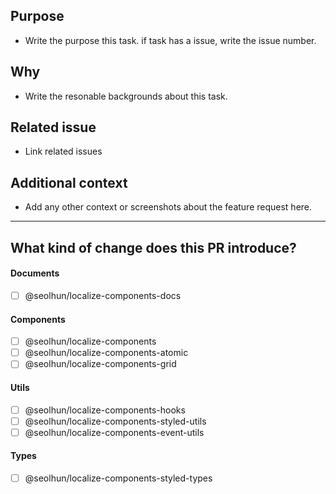 ## Purpose

- Write the purpose this task. if task has a issue, write the issue number.

## Why

- Write the resonable backgrounds about this task.

## Related issue

- Link related issues


## Additional context

- Add any other context or screenshots about the feature request here.

---


## What kind of change does this PR introduce?

#### Documents
- [ ] @seolhun/localize-components-docs

#### Components
- [ ] @seolhun/localize-components
- [ ] @seolhun/localize-components-atomic
- [ ] @seolhun/localize-components-grid

#### Utils
- [ ] @seolhun/localize-components-hooks
- [ ] @seolhun/localize-components-styled-utils
- [ ] @seolhun/localize-components-event-utils

#### Types
- [ ] @seolhun/localize-components-styled-types
